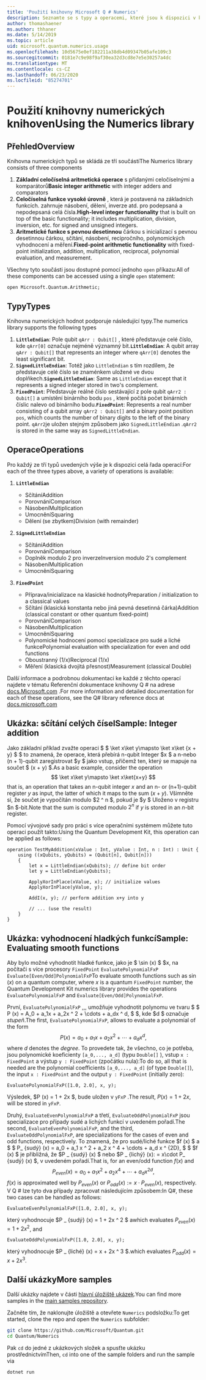 ```yaml
---
title: 'Použití knihovny Microsoft Q # Numerics'
description: Seznamte se s typy a operacemi, které jsou k dispozici v knihovně numerických hodnot společnosti Microsoft.
author: thomashaener
ms.author: thhaner
ms.date: 5/14/2019
ms.topic: article
uid: microsoft.quantum.numerics.usage
ms.openlocfilehash: 10d5675e0ef182211a38db4d09347b05afe109c3
ms.sourcegitcommit: 0181e7c9e98f9af30ea32d3cd8e7e5e30257a4dc
ms.translationtype: MT
ms.contentlocale: cs-CZ
ms.lasthandoff: 06/23/2020
ms.locfileid: "85274701"
---
```

# <a name="using-the-numerics-library"></a><span data-ttu-id="b3e4f-103">Použití knihovny numerických knihoven</span><span class="sxs-lookup"><span data-stu-id="b3e4f-103">Using the Numerics library</span></span>

## <a name="overview"></a><span data-ttu-id="b3e4f-104">Přehled</span><span class="sxs-lookup"><span data-stu-id="b3e4f-104">Overview</span></span>

<span data-ttu-id="b3e4f-105">Knihovna numerických typů se skládá ze tří součástí</span><span class="sxs-lookup"><span data-stu-id="b3e4f-105">The Numerics library consists of three components</span></span>

1. <span data-ttu-id="b3e4f-106">**Základní celočíselná aritmetická operace** s přidanými celočíselnými a komparátorů</span><span class="sxs-lookup"><span data-stu-id="b3e4f-106">**Basic integer arithmetic** with integer adders and comparators</span></span>
1. <span data-ttu-id="b3e4f-107">**Celočíselná funkce vysoké úrovně** , která je postavená na základních funkcích. zahrnuje násobení, dělení, inverze atd.  pro podepsaná a nepodepsaná celá čísla.</span><span class="sxs-lookup"><span data-stu-id="b3e4f-107">**High-level integer functionality** that is built on top of the basic  functionality; it includes multiplication, division, inversion, etc.  for signed and unsigned integers.</span></span>
1. <span data-ttu-id="b3e4f-108">**Aritmetické funkce s pevnou desetinnou** čárkou s inicializací s pevnou desetinnou čárkou, sčítání, násobení, recipročního, polynomických vyhodnocení a měření.</span><span class="sxs-lookup"><span data-stu-id="b3e4f-108">**Fixed-point arithmetic functionality** with fixed-point initialization,  addition, multiplication, reciprocal, polynomial evaluation, and measurement.</span></span>

<span data-ttu-id="b3e4f-109">Všechny tyto součásti jsou dostupné pomocí jednoho `open` příkazu:</span><span class="sxs-lookup"><span data-stu-id="b3e4f-109">All of these components can be accessed using a single `open` statement:</span></span>
```qsharp
open Microsoft.Quantum.Arithmetic;
```

## <a name="types"></a><span data-ttu-id="b3e4f-110">Typy</span><span class="sxs-lookup"><span data-stu-id="b3e4f-110">Types</span></span>

<span data-ttu-id="b3e4f-111">Knihovna numerických hodnot podporuje následující typy.</span><span class="sxs-lookup"><span data-stu-id="b3e4f-111">The numerics library supports the following types</span></span>

1. <span data-ttu-id="b3e4f-112">**`LittleEndian`**: Pole qubit `qArr : Qubit[]` , které představuje celé číslo, kde `qArr[0]` označuje nejméně významný bit.</span><span class="sxs-lookup"><span data-stu-id="b3e4f-112">**`LittleEndian`**: A qubit array `qArr : Qubit[]` that represents an integer where `qArr[0]` denotes the least significant bit.</span></span>
1. <span data-ttu-id="b3e4f-113">**`SignedLittleEndian`**: Totéž jako `LittleEndian` s tím rozdílem, že představuje celé číslo se znaménkem uložené ve dvou doplňkech.</span><span class="sxs-lookup"><span data-stu-id="b3e4f-113">**`SignedLittleEndian`**: Same as `LittleEndian` except that it represents a signed integer stored in two's complement.</span></span>
1. <span data-ttu-id="b3e4f-114">**`FixedPoint`**: Představuje reálné číslo sestávající z pole qubit `qArr2 : Qubit[]` a umístění binárního bodu `pos` , které počítá počet binárních číslic nalevo od binárního bodu.</span><span class="sxs-lookup"><span data-stu-id="b3e4f-114">**`FixedPoint`**: Represents a real number consisting of a qubit array `qArr2 : Qubit[]` and a binary point position `pos`, which counts the number of binary digits to the left of the binary point.</span></span> <span data-ttu-id="b3e4f-115">`qArr2`je uložen stejným způsobem jako `SignedLittleEndian` .</span><span class="sxs-lookup"><span data-stu-id="b3e4f-115">`qArr2` is stored in the same way as `SignedLittleEndian`.</span></span>

## <a name="operations"></a><span data-ttu-id="b3e4f-116">Operace</span><span class="sxs-lookup"><span data-stu-id="b3e4f-116">Operations</span></span>

<span data-ttu-id="b3e4f-117">Pro každý ze tří typů uvedených výše je k dispozici celá řada operací:</span><span class="sxs-lookup"><span data-stu-id="b3e4f-117">For each of the three types above, a variety of operations is available:</span></span>

1. **`LittleEndian`**
    - <span data-ttu-id="b3e4f-118">Sčítání</span><span class="sxs-lookup"><span data-stu-id="b3e4f-118">Addition</span></span>
    - <span data-ttu-id="b3e4f-119">Porovnání</span><span class="sxs-lookup"><span data-stu-id="b3e4f-119">Comparison</span></span>
    - <span data-ttu-id="b3e4f-120">Násobení</span><span class="sxs-lookup"><span data-stu-id="b3e4f-120">Multiplication</span></span>
    - <span data-ttu-id="b3e4f-121">Umocnění</span><span class="sxs-lookup"><span data-stu-id="b3e4f-121">Squaring</span></span>
    - <span data-ttu-id="b3e4f-122">Dělení (se zbytkem)</span><span class="sxs-lookup"><span data-stu-id="b3e4f-122">Division (with remainder)</span></span>

1. **`SignedLittleEndian`**
    - <span data-ttu-id="b3e4f-123">Sčítání</span><span class="sxs-lookup"><span data-stu-id="b3e4f-123">Addition</span></span>
    - <span data-ttu-id="b3e4f-124">Porovnání</span><span class="sxs-lookup"><span data-stu-id="b3e4f-124">Comparison</span></span>
    - <span data-ttu-id="b3e4f-125">Doplněk modulo 2 pro inverze</span><span class="sxs-lookup"><span data-stu-id="b3e4f-125">Inversion modulo 2's complement</span></span>
    - <span data-ttu-id="b3e4f-126">Násobení</span><span class="sxs-lookup"><span data-stu-id="b3e4f-126">Multiplication</span></span>
    - <span data-ttu-id="b3e4f-127">Umocnění</span><span class="sxs-lookup"><span data-stu-id="b3e4f-127">Squaring</span></span>

1. **`FixedPoint`**
    - <span data-ttu-id="b3e4f-128">Příprava/inicializace na klasické hodnoty</span><span class="sxs-lookup"><span data-stu-id="b3e4f-128">Preparation / initialization to a classical values</span></span>
    - <span data-ttu-id="b3e4f-129">Sčítání (klasická konstanta nebo jiná pevná desetinná čárka)</span><span class="sxs-lookup"><span data-stu-id="b3e4f-129">Addition (classical constant or other quantum fixed-point)</span></span>
    - <span data-ttu-id="b3e4f-130">Porovnání</span><span class="sxs-lookup"><span data-stu-id="b3e4f-130">Comparison</span></span>
    - <span data-ttu-id="b3e4f-131">Násobení</span><span class="sxs-lookup"><span data-stu-id="b3e4f-131">Multiplication</span></span>
    - <span data-ttu-id="b3e4f-132">Umocnění</span><span class="sxs-lookup"><span data-stu-id="b3e4f-132">Squaring</span></span>
    - <span data-ttu-id="b3e4f-133">Polynomické hodnocení pomocí specializace pro sudé a liché funkce</span><span class="sxs-lookup"><span data-stu-id="b3e4f-133">Polynomial evaluation with specialization for even and odd functions</span></span>
    - <span data-ttu-id="b3e4f-134">Oboustranný (1/x)</span><span class="sxs-lookup"><span data-stu-id="b3e4f-134">Reciprocal (1/x)</span></span>
    - <span data-ttu-id="b3e4f-135">Měření (klasická dvojitá přesnost)</span><span class="sxs-lookup"><span data-stu-id="b3e4f-135">Measurement (classical Double)</span></span>

<span data-ttu-id="b3e4f-136">Další informace a podrobnou dokumentaci ke každé z těchto operací najdete v tématu Referenční dokumentace knihovny Q # na adrese [docs.Microsoft.com](https://docs.microsoft.com/quantum) .</span><span class="sxs-lookup"><span data-stu-id="b3e4f-136">For more information and detailed documentation for each of these operations, see the Q# library reference docs at [docs.microsoft.com](https://docs.microsoft.com/quantum)</span></span>

## <a name="sample-integer-addition"></a><span data-ttu-id="b3e4f-137">Ukázka: sčítání celých čísel</span><span class="sxs-lookup"><span data-stu-id="b3e4f-137">Sample: Integer addition</span></span>

<span data-ttu-id="b3e4f-138">Jako základní příklad zvažte operaci $ $ \ket x\ket y\mapsto \ket x\ket {x + y} $ $ to znamená, že operace, která přebírá n-qubit Integer $x $ a n-nebo (n + 1)-qubit zaregistrovat $y $ jako vstup, přičemž ten, který se mapuje na součet $ (x + y) $.</span><span class="sxs-lookup"><span data-stu-id="b3e4f-138">As a basic example, consider the operation $$ \ket x\ket y\mapsto \ket x\ket{x+y} $$ that is, an operation that takes an n-qubit integer $x$ and an n- or (n+1)-qubit register $y$ as input, the latter of which it maps to the sum $(x+y)$.</span></span> <span data-ttu-id="b3e4f-139">Všimněte si, že součet je vypočítán modulo $2 ^ n $, pokud je $y $ Uloženo v registru $n $-bit.</span><span class="sxs-lookup"><span data-stu-id="b3e4f-139">Note that the sum is computed modulo $2^n$ if $y$ is stored in an $n$-bit register.</span></span>

<span data-ttu-id="b3e4f-140">Pomocí vývojové sady pro práci s více operačními systémem můžete tuto operaci použít takto:</span><span class="sxs-lookup"><span data-stu-id="b3e4f-140">Using the Quantum Development Kit, this operation can be applied as follows:</span></span>
```qsharp
operation TestMyAddition(xValue : Int, yValue : Int, n : Int) : Unit {
    using ((xQubits, yQubits) = (Qubit[n], Qubit[n]))
    {
        let x = LittleEndian(xQubits); // define bit order
        let y = LittleEndian(yQubits);
        
        ApplyXorInPlace(xValue, x); // initialize values
        ApplyXorInPlace(yValue, y);
        
        AddI(x, y); // perform addition x+y into y
        
        // ... (use the result)
    }
}
```

## <a name="sample-evaluating-smooth-functions"></a><span data-ttu-id="b3e4f-141">Ukázka: vyhodnocení hladkých funkcí</span><span class="sxs-lookup"><span data-stu-id="b3e4f-141">Sample: Evaluating smooth functions</span></span>

<span data-ttu-id="b3e4f-142">Aby bylo možné vyhodnotit hladké funkce, jako je $ \sin (x) $ $x, na počítači s více procesory `FixedPoint` `EvaluatePolynomialFxP` `Evaluate[Even/Odd]PolynomialFxP`</span><span class="sxs-lookup"><span data-stu-id="b3e4f-142">To evaluate smooth functions such as $\sin(x)$ on a quantum computer, where $x$ is a quantum `FixedPoint` number, the Quantum Development Kit numerics library provides the operations `EvaluatePolynomialFxP` and `Evaluate[Even/Odd]PolynomialFxP`.</span></span>

<span data-ttu-id="b3e4f-143">První, `EvaluatePolynomialFxP` ,,, umožňuje vyhodnotit polynomu ve tvaru $ $ P (x) = A_0 + a_1x + a_2x ^ 2 + \cdots + a_dx ^ d, $ $, kde $d $ označuje *stupeň*.</span><span class="sxs-lookup"><span data-stu-id="b3e4f-143">The first, `EvaluatePolynomialFxP`, allows to evaluate a polynomial of the form $$ P(x) = a_0 + a_1x + a_2x^2 + \cdots + a_dx^d, $$ where $d$ denotes the *degree*.</span></span> <span data-ttu-id="b3e4f-144">To provedete tak, že všechno, co je potřeba, jsou polynomické koeficienty `[a_0,..., a_d]` (typu `Double[]` ), vstup `x : FixedPoint` a výstup `y : FixedPoint` (zpočátku nula):</span><span class="sxs-lookup"><span data-stu-id="b3e4f-144">To do so, all that is needed are the polynomial coefficients `[a_0,..., a_d]` (of type `Double[]`), the input `x : FixedPoint` and the output `y : FixedPoint` (initially zero):</span></span>
```qsharp
EvaluatePolynomialFxP([1.0, 2.0], x, y);
```
<span data-ttu-id="b3e4f-145">Výsledek, $P (x) = 1 + 2x $, bude uložen v `yFxP` .</span><span class="sxs-lookup"><span data-stu-id="b3e4f-145">The result, $P(x)=1+2x$, will be stored in `yFxP`.</span></span>

<span data-ttu-id="b3e4f-146">Druhý, `EvaluateEvenPolynomialFxP` a třetí, `EvaluateOddPolynomialFxP` jsou specializace pro případy sudé a lichých funkcí v uvedeném pořadí.</span><span class="sxs-lookup"><span data-stu-id="b3e4f-146">The second, `EvaluateEvenPolynomialFxP`, and the third, `EvaluateOddPolynomialFxP`, are specializations for the cases of even and odd functions, respectively.</span></span> <span data-ttu-id="b3e4f-147">To znamená, že pro sudé/liché funkce $f (x) $ a $ $ P_ {sudý} (x) = a_0 + a_1 x ^ 2 + a_2 x ^ 4 + \cdots + a_d x ^ {2D}, $ $ $f (x) $ je přibližná, že $P _ {sudý} (x) $ nebo $P _ {lichý} (x): = x\cdot P_ {sudý} (x) $, v uvedeném pořadí.</span><span class="sxs-lookup"><span data-stu-id="b3e4f-147">That is, for an even/odd function $f(x)$ and $$ P_{even}(x)=a_0 + a_1 x^2 + a_2 x^4 + \cdots + a_d x^{2d}, $$ $f(x)$ is approximated well by $P_{even}(x)$ or $P_{odd}(x) := x\cdot P_{even}(x)$, respectively.</span></span>
<span data-ttu-id="b3e4f-148">V Q # lze tyto dva případy zpracovat následujícím způsobem:</span><span class="sxs-lookup"><span data-stu-id="b3e4f-148">In Q#, these two cases can be handled as follows:</span></span>
```qsharp
EvaluateEvenPolynomialFxP([1.0, 2.0], x, y);
```
<span data-ttu-id="b3e4f-149">který vyhodnocuje $P _ {sudý} (x) = 1 + 2x ^ 2 $ a</span><span class="sxs-lookup"><span data-stu-id="b3e4f-149">which evaluates $P_{even}(x) = 1 + 2x^2$, and</span></span>
```qsharp
EvaluateOddPolynomialFxP([1.0, 2.0], x, y);
```
<span data-ttu-id="b3e4f-150">který vyhodnocuje $P _ {liché} (x) = x + 2x ^ 3 $.</span><span class="sxs-lookup"><span data-stu-id="b3e4f-150">which evaluates $P_{odd}(x) = x + 2x^3$.</span></span>

## <a name="more-samples"></a><span data-ttu-id="b3e4f-151">Další ukázky</span><span class="sxs-lookup"><span data-stu-id="b3e4f-151">More samples</span></span>

<span data-ttu-id="b3e4f-152">Další ukázky najdete v části [hlavní úložiště ukázek](https://github.com/Microsoft/Quantum).</span><span class="sxs-lookup"><span data-stu-id="b3e4f-152">You can find more samples in the [main samples repository](https://github.com/Microsoft/Quantum).</span></span>

<span data-ttu-id="b3e4f-153">Začněte tím, že naklonujte úložiště a otevřete `Numerics` podsložku:</span><span class="sxs-lookup"><span data-stu-id="b3e4f-153">To get started, clone the repo and open the `Numerics` subfolder:</span></span>

```bash
git clone https://github.com/Microsoft/Quantum.git
cd Quantum/Numerics
```

<span data-ttu-id="b3e4f-154">Pak `cd` do jedné z ukázkových složek a spusťte ukázku prostřednictvím</span><span class="sxs-lookup"><span data-stu-id="b3e4f-154">Then, `cd` into one of the sample folders and run the sample via</span></span>

```bash
dotnet run
```
